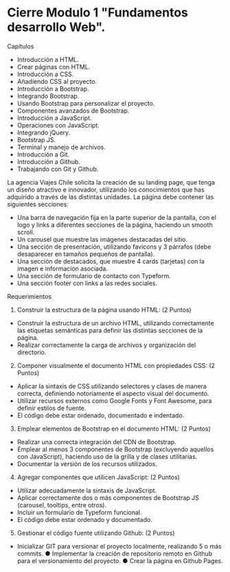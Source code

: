 # Cierre Modulo 1 "Fundamentos desarrollo Web".

Capítulos
- Introducción a HTML.
- Crear páginas con HTML.
- Introducción a CSS.
- Añadiendo CSS al proyecto.
- Introducción a Bootstrap.
- Integrando Bootstrap.
- Usando Bootstrap para personalizar el proyecto.
- Componentes avanzados de Bootstrap.
- Introducción a JavaScript.
- Operaciones con JavaScript.
- Integrando jQuery.
- Bootstrap JS.
- Terminal y manejo de archivos.
- Introducción a Git.
- Introducción a Github.
- Trabajando con Git y Github.



La agencia Viajes Chile solicita la creación de su landing page, que tenga un diseño atractivo e innovador, utilizando los conocimientos que has adquirido a través de las distintas unidades. La página debe contener las siguientes secciones:

- Una barra de navegación fija en la parte superior de la pantalla, con el logo y links a diferentes secciones de la página, haciendo un smooth scroll.
- Un carousel que muestre las imágenes destacadas del sitio.
- Una sección de presentación, utilizando favicons y 3 párrafos (debe desaparecer en tamaños pequeños de pantalla).
- Una sección de destacados, que muestre 4 cards (tarjetas) con la imagen e información asociada.
- Una sección de formulario de contacto con Typeform.
- Una sección footer con links a las redes sociales.

Requerimientos
1. Construir la estructura de la página usando HTML: (2 Puntos)
- Construir la estructura de un archivo HTML, utilizando correctamente las etiquetas semánticas para definir las distintas secciones de la página.
- Realizar correctamente la carga de archivos y organización del directorio.

2. Componer visualmente el documento HTML con propiedades CSS: (2 Puntos)
- Aplicar la sintaxis de CSS utilizando selectores y clases de manera correcta, definiendo notoriamente el aspecto visual del documento.
- Utilizar recursos externos como Google Fonts y Font Awesome, para definir estilos de fuente.
- El código debe estar ordenado, documentado e indentado.

3. Emplear elementos de Bootstrap en el documento HTML: (2 Puntos)
- Realizar una correcta integración del CDN de Bootstrap.
- Emplear al menos 3 componentes de Bootstrap (excluyendo aquellos con JavaScript), haciendo uso de la grilla y de clases utilitarias.
- Documentar la versión de los recursos utilizados.

4. Agregar componentes que utilicen JavaScript: (2 Puntos)
- Utilizar adecuadamente la sintaxis de JavaScript.
- Aplicar correctamente dos o más componentes de Bootstrap JS (carousel, tooltips, entre otros).
- Incluir un formulario de Typeform funcional.
- El código debe estar ordenado y documentado.

5. Gestionar el código fuente utilizando Github: (2 Puntos)
- Inicializar GIT para versionar el proyecto localmente, realizando 5 o más commits.
● Implementar la creación de repositorio remoto en Github para el versionamiento del proyecto.
● Crear la página en Github Pages.

